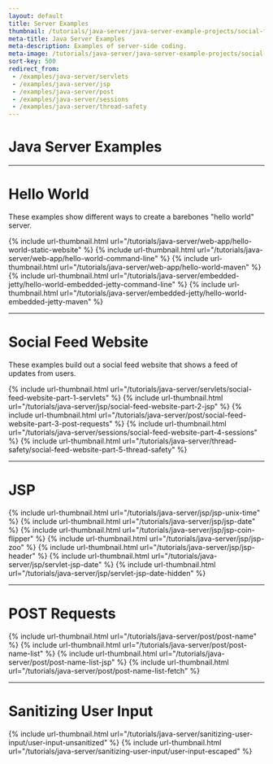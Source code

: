 ```yaml
---
layout: default
title: Server Examples
thumbnail: /tutorials/java-server/java-server-example-projects/social-feed-website-part-1-servlets-3.png
meta-title: Java Server Examples
meta-description: Examples of server-side coding.
meta-image: /tutorials/java-server/java-server-example-projects/social-feed-website-part-1-servlets-4.png
sort-key: 500
redirect_from:
 - /examples/java-server/servlets
 - /examples/java-server/jsp
 - /examples/java-server/post
 - /examples/java-server/sessions
 - /examples/java-server/thread-safety
---
```


# Java Server Examples

---

# Hello World

These examples show different ways to create a barebones "hello world" server.

{% include url-thumbnail.html url="/tutorials/java-server/web-app/hello-world-static-website" %}
{% include url-thumbnail.html url="/tutorials/java-server/web-app/hello-world-command-line" %}
{% include url-thumbnail.html url="/tutorials/java-server/web-app/hello-world-maven" %}
{% include url-thumbnail.html url="/tutorials/java-server/embedded-jetty/hello-world-embedded-jetty-command-line" %}
{% include url-thumbnail.html url="/tutorials/java-server/embedded-jetty/hello-world-embedded-jetty-maven" %}

---

# Social Feed Website

These examples build out a social feed website that shows a feed of updates from users.

{% include url-thumbnail.html url="/tutorials/java-server/servlets/social-feed-website-part-1-servlets" %}
{% include url-thumbnail.html url="/tutorials/java-server/jsp/social-feed-website-part-2-jsp" %}
{% include url-thumbnail.html url="/tutorials/java-server/post/social-feed-website-part-3-post-requests" %}
{% include url-thumbnail.html url="/tutorials/java-server/sessions/social-feed-website-part-4-sessions" %}
{% include url-thumbnail.html url="/tutorials/java-server/thread-safety/social-feed-website-part-5-thread-safety" %}

---

# JSP

{% include url-thumbnail.html url="/tutorials/java-server/jsp/jsp-unix-time" %}
{% include url-thumbnail.html url="/tutorials/java-server/jsp/jsp-date" %}
{% include url-thumbnail.html url="/tutorials/java-server/jsp/jsp-coin-flipper" %}
{% include url-thumbnail.html url="/tutorials/java-server/jsp/jsp-zoo" %}
{% include url-thumbnail.html url="/tutorials/java-server/jsp/jsp-header" %}
{% include url-thumbnail.html url="/tutorials/java-server/jsp/servlet-jsp-date" %}
{% include url-thumbnail.html url="/tutorials/java-server/jsp/servlet-jsp-date-hidden" %}

---

# POST Requests

{% include url-thumbnail.html url="/tutorials/java-server/post/post-name" %}
{% include url-thumbnail.html url="/tutorials/java-server/post/post-name-list" %}
{% include url-thumbnail.html url="/tutorials/java-server/post/post-name-list-jsp" %}
{% include url-thumbnail.html url="/tutorials/java-server/post/post-name-list-fetch" %}

---

# Sanitizing User Input

{% include url-thumbnail.html url="/tutorials/java-server/sanitizing-user-input/user-input-unsanitized" %}
{% include url-thumbnail.html url="/tutorials/java-server/sanitizing-user-input/user-input-escaped" %}

